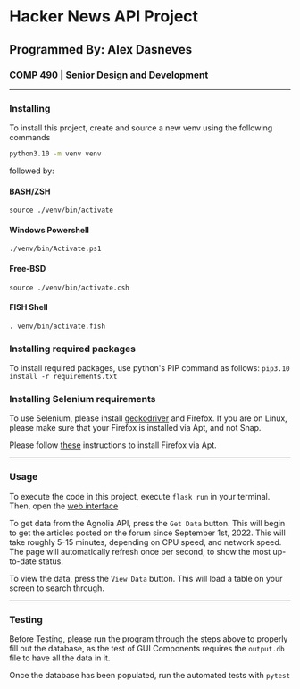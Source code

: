 # Hacker News API Project

## Programmed By: Alex Dasneves

### COMP 490 | Senior Design and Development

---

### Installing

To install this project, create and source a new venv using the following commands

```BASH
python3.10 -m venv venv
```

followed by:

#### BASH/ZSH

`source ./venv/bin/activate`

#### Windows Powershell

`./venv/bin/Activate.ps1`

#### Free-BSD

`source ./venv/bin/activate.csh`

#### FISH Shell

`. venv/bin/activate.fish`

### Installing required packages

To install required packages, use python's PIP command as follows:
`pip3.10 install -r requirements.txt`

### Installing Selenium requirements

To use Selenium, please install [geckodriver](https://github.com/mozilla/geckodriver/releases) and Firefox. If you are on Linux, please make sure that your Firefox is installed via Apt, and not Snap.

Please follow [these](https://www.omgubuntu.co.uk/2022/04/how-to-install-firefox-deb-apt-ubuntu-22-04) instructions to install Firefox via Apt.

---

### Usage

To execute the code in this project, execute `flask run` in your terminal. Then, open the [web interface](http://localhost:5000)

To get data from the Agnolia API, press the `Get Data` button. This will begin to get the articles posted on the forum since September 1st, 2022. This will take roughly 5-15 minutes, depending on CPU speed, and network speed. The page will automatically refresh once per second, to show the most up-to-date status.

To view the data, press the `View Data` button. This will load a table on your screen to search through.

---

### Testing

Before Testing, please run the program through the steps above to properly fill out the database, as the test of GUI Components requires the `output.db` file to have all the data in it.

Once the database has been populated, run the automated tests with `pytest`
